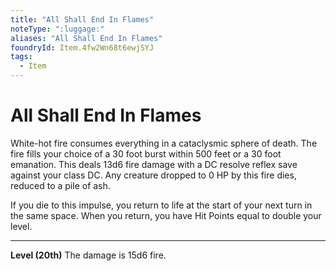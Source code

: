```yaml
---
title: "All Shall End In Flames"
noteType: ":luggage:"
aliases: "All Shall End In Flames"
foundryId: Item.4fw2Wn68t6ewjSYJ
tags:
  - Item
---
```


# All Shall End In Flames

White-hot fire consumes everything in a cataclysmic sphere of death. The fire fills your choice of a 30 foot burst within 500 feet or a 30 foot emanation. This deals 13d6 fire damage with a DC resolve reflex save against your class DC. Any creature dropped to 0 HP by this fire dies, reduced to a pile of ash.

If you die to this impulse, you return to life at the start of your next turn in the same space. When you return, you have Hit Points equal to double your level.

* * *

**Level (20th)** The damage is 15d6 fire.
